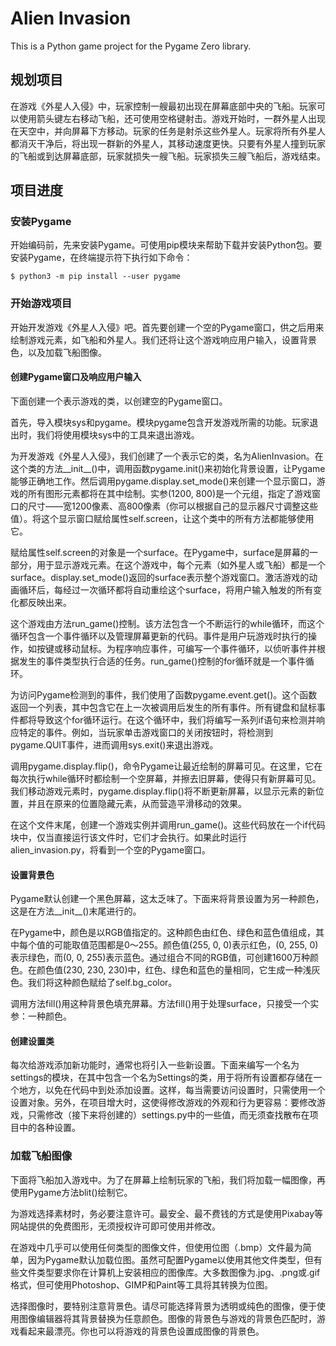 # Alien Invasion

This is a Python game project for the Pygame Zero library.

## 规划项目
在游戏《外星人入侵》中，玩家控制一艘最初出现在屏幕底部中央的飞船。玩家可以使用箭头键左右移动飞船，还可使用空格键射击。游戏开始时，一群外星人出现在天空中，并向屏幕下方移动。玩家的任务是射杀这些外星人。玩家将所有外星人都消灭干净后，将出现一群新的外星人，其移动速度更快。只要有外星人撞到玩家的飞船或到达屏幕底部，玩家就损失一艘飞船。玩家损失三艘飞船后，游戏结束。


## 项目进度
### 安装Pygame
开始编码前，先来安装Pygame。可使用pip模块来帮助下载并安装Python包。要安装Pygame，在终端提示符下执行如下命令：
```
$ python3 -m pip install --user pygame
```
### 开始游戏项目
开始开发游戏《外星人入侵》吧。首先要创建一个空的Pygame窗口，供之后用来绘制游戏元素，如飞船和外星人。我们还将让这个游戏响应用户输入，设置背景色，以及加载飞船图像。

#### 创建Pygame窗口及响应用户输入
下面创建一个表示游戏的类，以创建空的Pygame窗口。

首先，导入模块sys和pygame。模块pygame包含开发游戏所需的功能。玩家退出时，我们将使用模块sys中的工具来退出游戏。

为开发游戏《外星人入侵》，我们创建了一个表示它的类，名为AlienInvasion。在这个类的方法__init__()中，调用函数pygame.init()来初始化背景设置，让Pygame能够正确地工作。然后调用pygame.display.set_mode()来创建一个显示窗口，游戏的所有图形元素都将在其中绘制。实参(1200, 800)是一个元组，指定了游戏窗口的尺寸——宽1200像素、高800像素（你可以根据自己的显示器尺寸调整这些值）。将这个显示窗口赋给属性self.screen，让这个类中的所有方法都能够使用它。

赋给属性self.screen的对象是一个surface。在Pygame中，surface是屏幕的一部分，用于显示游戏元素。在这个游戏中，每个元素（如外星人或飞船）都是一个surface。display.set_mode()返回的surface表示整个游戏窗口。激活游戏的动画循环后，每经过一次循环都将自动重绘这个surface，将用户输入触发的所有变化都反映出来。

这个游戏由方法run_game()控制。该方法包含一个不断运行的while循环，而这个循环包含一个事件循环以及管理屏幕更新的代码。事件是用户玩游戏时执行的操作，如按键或移动鼠标。为程序响应事件，可编写一个事件循环，以侦听事件并根据发生的事件类型执行合适的任务。run_game()控制的for循环就是一个事件循环。

为访问Pygame检测到的事件，我们使用了函数pygame.event.get()。这个函数返回一个列表，其中包含它在上一次被调用后发生的所有事件。所有键盘和鼠标事件都将导致这个for循环运行。在这个循环中，我们将编写一系列if语句来检测并响应特定的事件。例如，当玩家单击游戏窗口的关闭按钮时，将检测到pygame.QUIT事件，进而调用sys.exit()来退出游戏。

调用pygame.display.flip()，命令Pygame让最近绘制的屏幕可见。在这里，它在每次执行while循环时都绘制一个空屏幕，并擦去旧屏幕，使得只有新屏幕可见。我们移动游戏元素时，pygame.display.flip()将不断更新屏幕，以显示元素的新位置，并且在原来的位置隐藏元素，从而营造平滑移动的效果。

在这个文件末尾，创建一个游戏实例并调用run_game()。这些代码放在一个if代码块中，仅当直接运行该文件时，它们才会执行。如果此时运行alien_invasion.py，将看到一个空的Pygame窗口。
#### 设置背景色
Pygame默认创建一个黑色屏幕，这太乏味了。下面来将背景设置为另一种颜色，这是在方法__init__()末尾进行的。

在Pygame中，颜色是以RGB值指定的。这种颜色由红色、绿色和蓝色值组成，其中每个值的可能取值范围都是0～255。颜色值(255, 0, 0)表示红色，(0, 255, 0)表示绿色，而(0, 0, 255)表示蓝色。通过组合不同的RGB值，可创建1600万种颜色。在颜色值(230, 230, 230)中，红色、绿色和蓝色的量相同，它生成一种浅灰色。我们将这种颜色赋给了self.bg_color。

调用方法fill()用这种背景色填充屏幕。方法fill()用于处理surface，只接受一个实参：一种颜色。

#### 创建设置类
每次给游戏添加新功能时，通常也将引入一些新设置。下面来编写一个名为settings的模块，在其中包含一个名为Settings的类，用于将所有设置都存储在一个地方，以免在代码中到处添加设置。这样，每当需要访问设置时，只需使用一个设置对象。另外，在项目增大时，这使得修改游戏的外观和行为更容易：要修改游戏，只需修改（接下来将创建的）settings.py中的一些值，而无须查找散布在项目中的各种设置。

### 加载飞船图像
下面将飞船加入游戏中。为了在屏幕上绘制玩家的飞船，我们将加载一幅图像，再使用Pygame方法blit()绘制它。

为游戏选择素材时，务必要注意许可。最安全、最不费钱的方式是使用Pixabay等网站提供的免费图形，无须授权许可即可使用并修改。

在游戏中几乎可以使用任何类型的图像文件，但使用位图（.bmp）文件最为简单，因为Pygame默认加载位图。虽然可配置Pygame以使用其他文件类型，但有些文件类型要求你在计算机上安装相应的图像库。大多数图像为.jpg、.png或.gif格式，但可使用Photoshop、GIMP和Paint等工具将其转换为位图。

选择图像时，要特别注意背景色。请尽可能选择背景为透明或纯色的图像，便于使用图像编辑器将其背景替换为任意颜色。图像的背景色与游戏的背景色匹配时，游戏看起来最漂亮。你也可以将游戏的背景色设置成图像的背景色。

